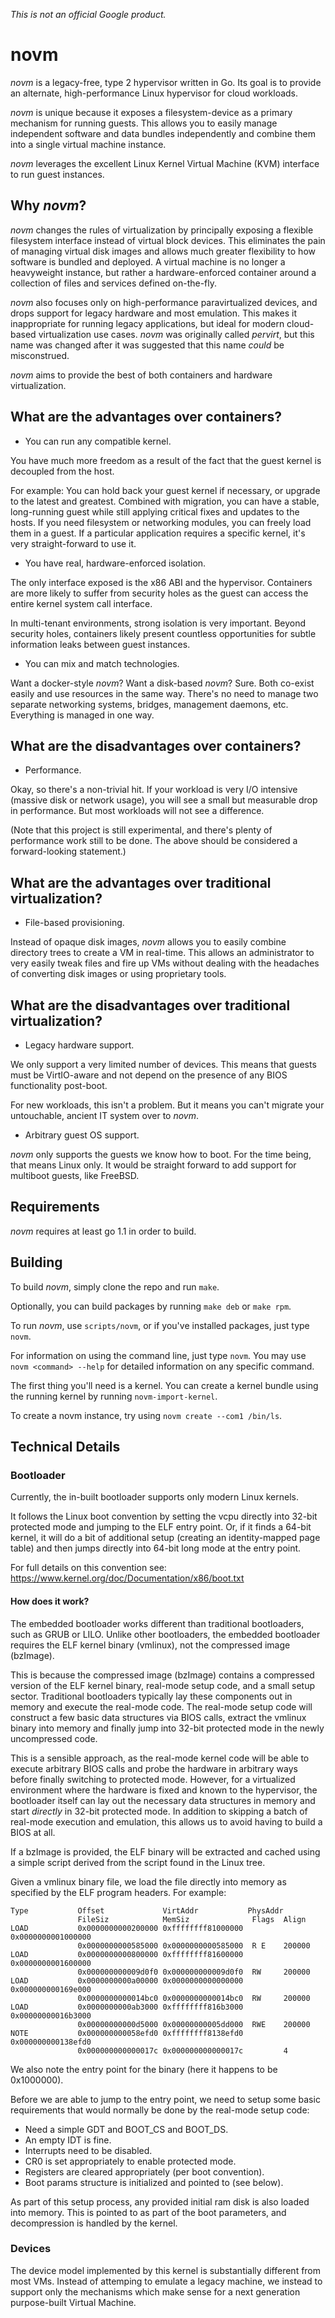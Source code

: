 *This is not an official Google product.*

novm
====

*novm* is a legacy-free, type 2 hypervisor written in Go. Its goal is to
provide an alternate, high-performance Linux hypervisor for cloud workloads.

*novm* is unique because it exposes a filesystem-device as a primary
mechanism for running guests. This allows you to easily manage independent
software and data bundles independently and combine them into a single virtual
machine instance.

*novm* leverages the excellent Linux Kernel Virtual Machine (KVM) interface to
run guest instances.

Why *novm*?
-----------

*novm* changes the rules of virtualization by principally exposing a flexible
filesystem interface instead of virtual block devices. This eliminates the pain
of managing virtual disk images and allows much greater flexibility to how
software is bundled and deployed. A virtual machine is no longer a heavyweight
instance, but rather a hardware-enforced container around a collection of files
and services defined on-the-fly.

*novm* also focuses only on high-performance paravirtualized devices, and drops
support for legacy hardware and most emulation. This makes it inappropriate
for running legacy applications, but ideal for modern cloud-based virtualization
use cases. *novm* was originally called *pervirt*, but this name was changed
after it was suggested that this name *could* be misconstrued.

*novm* aims to provide the best of both containers and hardware virtualization.

What are the advantages over containers?
----------------------------------------

* You can run any compatible kernel.

You have much more freedom as a result of the fact that the
guest kernel is decoupled from the host.

For example: You can hold back your guest kernel if necessary,
or upgrade to the latest and greatest. Combined with migration,
you can have a stable, long-running guest while still applying
critical fixes and updates to the hosts. If you need filesystem
or networking modules, you can freely load them in a guest. If
a particular application requires a specific kernel, it's very
straight-forward to use it.

* You have real, hardware-enforced isolation.

The only interface exposed is the x86 ABI and the hypervisor.
Containers are more likely to suffer from security holes as the
guest can access the entire kernel system call interface.

In multi-tenant environments, strong isolation is very important.
Beyond security holes, containers likely present countless
opportunities for subtle information leaks between guest instances.

* You can mix and match technologies.

Want a docker-style *novm*? Want a disk-based *novm*? Sure.
Both co-exist easily and use resources in the same way. There's
no need to manage two separate networking systems, bridges,
management daemons, etc. Everything is managed in one way.

What are the disadvantages over containers?
-------------------------------------------

* Performance.

Okay, so there's a non-trivial hit. If your workload is very I/O
intensive (massive disk or network usage), you will see a small
but measurable drop in performance. But most workloads will not
see a difference.

(Note that this project is still experimental, and there's plenty
of performance work still to be done. The above should be considered
a forward-looking statement.)

What are the advantages over traditional virtualization?
--------------------------------------------------------

* File-based provisioning.

Instead of opaque disk images, *novm* allows you to easily
combine directory trees to create a VM in real-time. This allows
an administrator to very easily tweak files and fire up VMs
without dealing with the headaches of converting disk images or
using proprietary tools.

What are the disadvantages over traditional virtualization?
-----------------------------------------------------------

* Legacy hardware support.

We only support a very limited number of devices. This means
that guests must be VirtIO-aware and not depend on the presence
of any BIOS functionality post-boot.

For new workloads, this isn't a problem. But it means you can't
migrate your untouchable, ancient IT system over to *novm*.

* Arbitrary guest OS support.

*novm* only supports the guests we know how to boot. For
the time being, that means Linux only. It would be straight
forward to add support for multiboot guests, like FreeBSD.

Requirements
------------

*novm* requires at least go 1.1 in order to build.

Building
---------

To build *novm*, simply clone the repo and run `make`.

Optionally, you can build packages by running `make deb` or `make rpm`.

To run *novm*, use `scripts/novm`, or if you've installed packages, just type `novm`.

For information on using the command line, just type `novm`. You may use
`novm <command> --help` for detailed information on any specific command.

The first thing you'll need is a kernel. You can create a kernel bundle using
the running kernel by running `novm-import-kernel`.

To create a novm instance, try using `novm create --com1 /bin/ls`.

Technical Details
-----------------

### Bootloader ###

Currently, the in-built bootloader supports only modern Linux kernels.

It follows the Linux boot convention by setting the vcpu directly into 32-bit
protected mode and jumping to the ELF entry point. Or, if it finds a 64-bit
kernel, it will do a bit of additional setup (creating an identity-mapped page
table) and then jumps directly into 64-bit long mode at the entry point.

For full details on this convention see:
    https://www.kernel.org/doc/Documentation/x86/boot.txt

#### How does it work? ####

The embedded bootloader works different than traditional bootloaders, such as
GRUB or LILO. Unlike other bootloaders, the embedded bootloader requires the
ELF kernel binary (vmlinux), not the compressed image (bzImage).

This is because the compressed image (bzImage) contains a compressed version of
the ELF kernel binary, real-mode setup code, and a small setup sector.
Traditional bootloaders typically lay these components out in memory and
execute the real-mode code. The real-mode setup code will construct a few basic
data structures via BIOS calls, extract the vmlinux binary into memory and
finally jump into 32-bit protected mode in the newly uncompressed code.

This is a sensible approach, as the real-mode kernel code will be able to
execute arbitrary BIOS calls and probe the hardware in arbitrary ways before
finally switching to protected mode. However, for a virtualized environment
where the hardware is fixed and known to the hypervisor, the bootloader itself
can lay out the necessary data structures in memory and start *directly* in
32-bit protected mode. In addition to skipping a batch of real-mode execution
and emulation, this allows us to avoid having to build a BIOS at all.

If a bzImage is provided, the ELF binary will be extracted and cached using a
simple script derived from the script found in the Linux tree.

Given a vmlinux binary file, we load the file directly into memory as specified
by the ELF program headers. For example:

    Type           Offset             VirtAddr           PhysAddr
                   FileSiz            MemSiz              Flags  Align
    LOAD           0x0000000000200000 0xffffffff81000000 0x0000000001000000
                   0x0000000000585000 0x0000000000585000  R E    200000
    LOAD           0x0000000000800000 0xffffffff81600000 0x0000000001600000
                   0x000000000009d0f0 0x000000000009d0f0  RW     200000
    LOAD           0x0000000000a00000 0x0000000000000000 0x000000000169e000
                   0x0000000000014bc0 0x0000000000014bc0  RW     200000
    LOAD           0x0000000000ab3000 0xffffffff816b3000 0x00000000016b3000
                   0x00000000000d5000 0x00000000005dd000  RWE    200000
    NOTE           0x000000000058efd0 0xffffffff8138efd0 0x000000000138efd0
                   0x000000000000017c 0x000000000000017c         4

We also note the entry point for the binary (here it happens to be 0x1000000).

Before we are able to jump to the entry point, we need to setup some basic
requirements that would normally be done by the real-mode setup code:

* Need a simple GDT and BOOT_CS and BOOT_DS.
* An empty IDT is fine.
* Interrupts need to be disabled.
* CR0 is set appropriately to enable protected mode.
* Registers are cleared appropriately (per boot convention).
* Boot params structure is initialized and pointed to (see below).

As part of this setup process, any provided initial ram disk is also loaded
into memory. This is pointed to as part of the boot parameters, and
decompression is handled by the kernel.

### Devices ###

The device model implemented by this kernel is substantially different from
most VMs. Instead of attemping to emulate a legacy machine, we instead to
support only the mechanisms which make sense for a next generation
purpose-built Virtual Machine.
